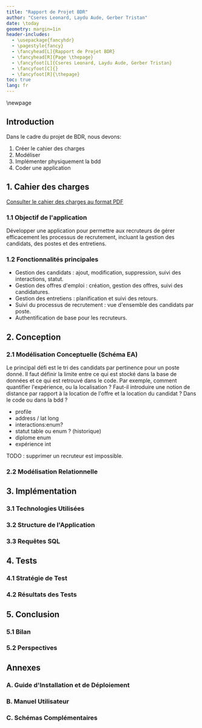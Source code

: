 ```yaml
---
title: "Rapport de Projet BDR"
author: "Cseres Leonard, Laydu Aude, Gerber Tristan"
date: \today
geometry: margin=1in
header-includes:
  - \usepackage{fancyhdr}
  - \pagestyle{fancy}
  - \fancyhead[L]{Rapport de Projet BDR}
  - \fancyhead[R]{Page \thepage}
  - \fancyfoot[L]{Cseres Leonard, Laydu Aude, Gerber Tristan}
  - \fancyfoot[C]{}
  - \fancyfoot[R]{\thepage}
toc: true
lang: fr
---
```




\newpage

## Introduction

Dans le cadre du projet de BDR, nous devons:
1. Créer le cahier des charges
2. Modéliser
3. Implémenter physiquement la bdd
4. Coder une application

## 1. Cahier des charges
[Consulter le cahier des charges au format PDF](cahier-des-charges.pdf)

### 1.1 Objectif de l'application
Développer une application pour permettre aux recruteurs de gérer efficacement les processus de recrutement, incluant la gestion des candidats, des postes et des entretiens.

### 1.2 Fonctionnalités principales

- Gestion des candidats : ajout, modification, suppression, suivi des interactions, statut.
- Gestion des offres d'emploi : création, gestion des offres, suivi des candidatures.
- Gestion des entretiens : planification et suivi des retours.
- Suivi du processus de recrutement : vue d'ensemble des candidats par poste.
- Authentification de base pour les recruteurs.

## 2. Conception

### 2.1 Modélisation Conceptuelle (Schéma EA)
Le principal défi est le tri des candidats par pertinence pour un poste donné. Il faut définir la limite entre ce qui est stocké dans la base de données et ce qui est retrouvé dans le code. Par exemple, comment quantifier l'expérience, ou la localisation ? Faut-il introduire une notion de distance par rapport à la location de l'offre et la location du candidat ? Dans le code ou dans la bdd ?  

- profile
- address / lat long
- interactions:enum?
- statut table ou enum ? (historique)
- diplome enum
- expérience int
 
 TODO : supprimer un recruteur est impossible.

### 2.2 Modélisation Relationnelle


## 3. Implémentation

### 3.1 Technologies Utilisées


### 3.2 Structure de l'Application


### 3.3 Requêtes SQL


## 4. Tests

### 4.1 Stratégie de Test


### 4.2 Résultats des Tests


## 5. Conclusion

### 5.1 Bilan


### 5.2 Perspectives


## Annexes

### A. Guide d'Installation et de Déploiement


### B. Manuel Utilisateur


### C. Schémas Complémentaires

